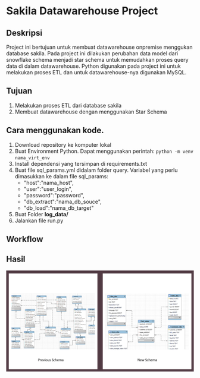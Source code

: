# Sakila Datawarehouse Project
## Deskripsi
Project ini bertujuan untuk membuat datawarehouse  onpremise menggukan database sakila. Pada project ini dilakukan perubahan data model dari snowflake schema menjadi star schema untuk memudahkan proses query data di dalam datawarehouse. Python digunakan pada project ini untuk melakukan proses ETL dan untuk datawarehouse-nya digunakan MySQL.

## Tujuan
1.	Melakukan proses ETL dari database sakila
2.	Membuat datawarehouse dengan menggunakan Star Schema

## Cara menggunakan kode.
1. Download repository ke komputer lokal
2. Buat Environment Python. Dapat menggunakan perintah:
    `python -m venv nama_virt_env`
3. Install dependensi yang tersimpan di requirements.txt
4. Buat file sql_params.yml didalam folder query. Variabel yang perlu dimasukkan ke dalam file sql_params:
    - "host":"nama_host",
    - "user":"user_login",
    - "password":"password",
    - "db_extract":"nama_db_souce",
    - "db_load":"nama_db_target"
5. Buat Folder **log_data/**
6. Jalankan file run.py

## Workflow

## Hasil
![alt text](https://github.com/Muhammadfaizaladdi/Sakila-DWH/blob/main/pictures/DB%20Schema.png?raw=true)
